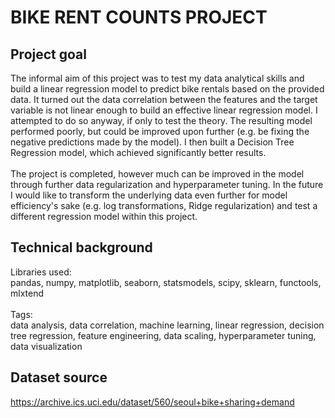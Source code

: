 # BIKE RENT COUNTS PROJECT
## Project goal
The informal aim of this project was to test my data analytical skills and build a linear regression model to predict bike rentals based on the provided data. It turned out the data correlation between the features and the target variable is not linear enough to build an effective linear regression model. I attempted to do so anyway, if only to test the theory. The resulting model performed poorly, but could be improved upon further (e.g. be fixing the negative predictions made by the model). I then built a Decision Tree Regression model, which achieved significantly better results.</br>
</br>
The project is completed, however much can be improved in the model through further data regularization and hyperparameter tuning. In the future I would like to transform the underlying data even further for model efficiency's sake (e.g. log transformations, Ridge regularization) and test a different regression model within this project.</br>

## Technical background
Libraries used:</br>
pandas, numpy, matplotlib, seaborn, statsmodels, scipy, sklearn, functools, mlxtend</br>
</br>
Tags:</br>
data analysis, data correlation, machine learning, linear regression, decision tree regression, feature engineering, data scaling, hyperparameter tuning, data visualization</br>

## Dataset source
https://archive.ics.uci.edu/dataset/560/seoul+bike+sharing+demand</br>